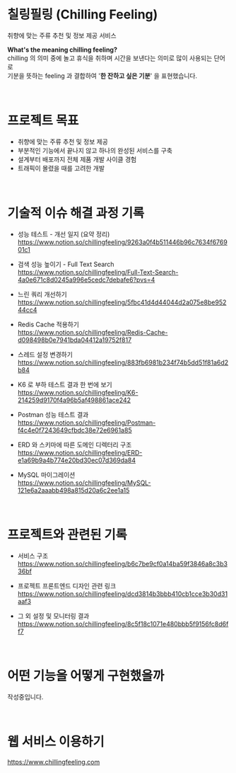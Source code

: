 # 칠링필링 (Chilling Feeling)
취향에 맞는 주류 추천 및 정보 제공 서비스

<b> What's the meaning chilling feeling? </b><br>
chilling 의 의미 중에 놀고 휴식을 취하며 시간을 보낸다는 의미로 많이 사용되는 단어로 <br>
기분을 뜻하는 feeling 과 결합하여 '<b>한 잔하고 싶은 기분</b>' 을 표현했습니다. <br>

<br>

# 프로젝트 목표
- 취향에 맞는 주류 추천 및 정보 제공
- 부분적인 기능에서 끝나지 않고 하나의 완성된 서비스를 구축
- 설계부터 배포까지 전체 제품 개발 사이클 경험
- 트래픽이 몰렸을 때를 고려한 개발

<br>

# 기술적 이슈 해결 과정 기록
- 성능 테스트 - 개선 일지 (요약 정리) <br>
https://www.notion.so/chillingfeeling/9263a0f4b511446b96c7634f676901c1

- 검색 성능 높이기 - Full Text Search <br>
https://www.notion.so/chillingfeeling/Full-Text-Search-4a0e671c8d0245a996e5cedc7debafe6?pvs=4

- 느린 쿼리 개선하기 <br>
https://www.notion.so/chillingfeeling/5fbc41d4d44044d2a075e8be95244cc4

- Redis Cache 적용하기 <br>
https://www.notion.so/chillingfeeling/Redis-Cache-d098498b0e7941bda04412a19752f817

- 스레드 설정 변경하기 <br>
https://www.notion.so/chillingfeeling/883fb6981b234f74b5dd51f81a6d2b84

- K6 로 부하 테스트 결과 한 번에 보기 <br>
https://www.notion.so/chillingfeeling/K6-214259d9170f4a96b5af498861ace242

- Postman 성능 테스트 결과 <br>
https://www.notion.so/chillingfeeling/Postman-f4c4e0f7243649cfbdc38e72e6961a85

- ERD 와 스키마에 따른 도메인 디렉터리 구조 <br>
https://www.notion.so/chillingfeeling/ERD-e1a69b9a4b774e20bd30ec07d369da84

- MySQL 마이그레이션 <br>
https://www.notion.so/chillingfeeling/MySQL-121e6a2aaabb498a815d20a6c2ee1a15

<br>

# 프로젝트와 관련된 기록
- 서비스 구조 <br>
https://www.notion.so/chillingfeeling/b6c7be9cf0a14ba59f3846a8c3b336bf

- 프로젝트 프론트엔드 디자인 관련 링크 <br>
https://www.notion.so/chillingfeeling/dcd3814b3bbb410cb1cce3b30d31aaf3

- 그 외 설정 및 모니터링 결과 <br>
https://www.notion.so/chillingfeeling/8c5f18c1071e480bbb5f9156fc8d6ff7

<br>

# 어떤 기능을 어떻게 구현했을까
작성중입니다.

<br>

# 웹 서비스 이용하기
https://www.chillingfeeling.com <br>

<br>

